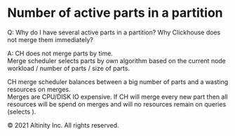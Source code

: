 # Number of active parts in a partition

Q: Why do I have several active parts in a partition? Why Clickhouse does not merge them immediately?

A: CH does not merge parts by time.  
Merge scheduler selects parts by own algorithm based on the current node workload / number of parts / size of parts.

CH merge scheduler balances between a big number of parts and a wasting resources on merges.  
Merges are CPU/DISK IO expensive. If CH will merge every new part then all resources will be spend on merges and will no resources remain on queries \(selects \).

© 2021 Altinity Inc. All rights reserved.
